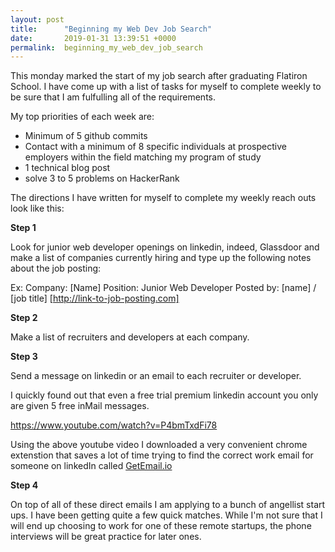 ```yaml
---
layout: post
title:      "Beginning my Web Dev Job Search"
date:       2019-01-31 13:39:51 +0000
permalink:  beginning_my_web_dev_job_search
---
```



This monday marked the start of my job search after graduating Flatiron School.  I have come up with a list of tasks for myself to complete weekly to be sure that I am fulfulling all of the requirements.

My top priorities of each week are:
* Minimum of 5 github commits
* Contact with a minimum of 8 specific individuals at prospective employers within the field matching my program of study
* 1 technical blog post
* solve 3 to 5 problems on HackerRank


The directions I have written for myself to complete my weekly reach outs look like this:

**Step 1**

Look for junior web developer openings on linkedin, indeed, Glassdoor and make a list of companies currently hiring and type up the following notes about the job posting:

Ex:
Company: [Name]
Position: Junior Web Developer
Posted by: [name] / [job title]
[http://link-to-job-posting.com]

**Step 2**

Make a list of recruiters and developers at each company.

**Step 3**

Send a message on linkedin or an email to each recruiter or developer.

I quickly found out that even a free trial premium linkedin account you only are given 5 free inMail messages.

https://www.youtube.com/watch?v=P4bmTxdFi78

Using the above youtube video I downloaded a very convenient chrome extenstion that saves a lot of time trying to find the correct work email for someone on linkedIn called [GetEmail.io](https://getemail.io/)

**Step 4**

On top of all of these direct emails I am applying to a bunch of angellist start ups.  I have been getting quite a few quick matches.  While I'm not sure that I will end up choosing to work for one of these remote startups, the phone interviews will be great practice for later ones.












